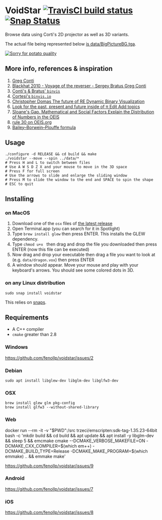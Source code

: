 # VoidStar [![TravisCI build status](https://travis-ci.org/fenollp/voidstar.svg?branch=master)](https://travis-ci.org/fenollp/voidstar/builds) [![Snap Status](https://build.snapcraft.io/badge/fenollp/voidstar.svg)](https://build.snapcraft.io/user/fenollp/voidstar)

Browse data using Corti's 2D projector as well as 3D variants.

The actual file being represented below [is data/BigPictureBG.tga](http://www.docspal.com/viewer?id=ufbxlmfm-12197291).

[![Sorry for potato quality](https://i.vimeocdn.com/video/622736893.webp?mw=480&mh=270)](https://player.vimeo.com/video/207613754?autoplay=1&loop=1)

## More info, references & inspiration

1. [Greg Conti](https://youtu.be/XATakIdyZdk?t=23m23s)
1. [Blackhat 2010 - Voyage of the reverser - Sergey Bratus Greg Conti](https://www.youtube.com/watch?v=T3qqeP4TdPA)
1. [Conti's & Bratus' `binvis`](https://github.com/rebelbot/binvis)
1. [Cortesi's `binvis.io`](https://corte.si/posts/binvis/announce/index.html)
1. [Christopher Domas The future of RE Dynamic Binary Visualization](https://www.youtube.com/watch?v=4bM3Gut1hIk)
1. [Look for the past, present and future inside of π Edit Add topics](https://github.com/fenollp/minepi)
1. [Sloane's Gap. Mathematical and Social Factors Explain the Distribution of Numbers in the OEIS](https://arxiv.org/abs/1101.4470v2)
1. [rule 30 on OEIS.org](https://oeis.org/search?q=%22rule+30%22&sort=&language=&go=Search)
1. [Bailey–Borwein–Plouffe formula](https://en.wikipedia.org/wiki/Bailey%E2%80%93Borwein%E2%80%93Plouffe_formula)


## Usage

```shell
./configure -d RELEASE && cd build && make
./voidstar --move --spin ../data/*
# Press H and L to switch between files
# Use A W S D Z X and your mouse to move in the 3D space
# Press F for full screen
# Use the arrows to slide and enlarge the sliding window
# Press M to slide the window to the end and SPACE to spin the shape
# ESC to quit
```

## Installing

### on MacOS

1. Download one of the `osx` files of [the latest release](https://github.com/fenollp/voidstar/releases/latest)
1. Open Terminal.app (you can search for it in Spotlight)
1. Type `brew install glew` then press ENTER. This installs the GLEW dependency.
1. Type `chmod u+x ` then drag and drop the file you downloaded then press ENTER (now this file can be executed)
1. Now drag and drop your executable then drag a file you want to look at (e.g. `data/dragon.vox`) then press ENTER
1. A window should appear. Move your mouse and play with your keyboard's arrows. You should see some colored dots in 3D.

### on any Linux distribution

`sudo snap install voidstar`

This relies on [snaps](https://snapcraft.io/docs/core/install).


## Requirements

* A C++ compiler
* `cmake` greater than 2.8

### Windows

https://github.com/fenollp/voidstar/issues/2

### Debian

```shell
sudo apt install libglew-dev libglm-dev libglfw3-dev
```

### OSX

```shell
brew install glew glm pkg-config
brew install glfw3 --without-shared-library
```

### Web

docker run --rm -it -v "$PWD":/src trzeci/emscripten:sdk-tag-1.35.23-64bit bash -c 'mkdir build && cd build && apt update && apt install -y libglm-dev && sleep 5 && emcmake cmake --DCMAKE_VERBOSE_MAKEFILE=ON -DCMAKE_CXX_COMPILER=$(which em++) -DCMAKE_BUILD_TYPE=Release -DCMAKE_MAKE_PROGRAM=$(which emmake) .. && emmake make'

https://github.com/fenollp/voidstar/issues/9

### Android

https://github.com/fenollp/voidstar/issues/7

### iOS

https://github.com/fenollp/voidstar/issues/8
